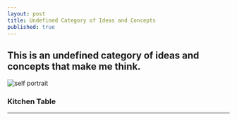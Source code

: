 ```yaml
---
layout: post
title: Undefined Category of Ideas and Concepts
published: true
---
```


## This is an undefined category of ideas and concepts that make me think.

![self portrait]({{site.baseurl}}/_posts/MOSHED-2020-7-19-19-54-9.jpg)


### Kitchen Table

****

